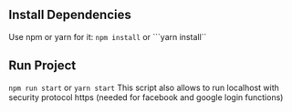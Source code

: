 ## Install Dependencies
Use npm or yarn for it: 
```npm install``` or ```yarn install``

## Run Project
```npm run start``` 
or
```yarn start```
This script also allows to run localhost with security protocol https (needed for facebook and google login functions)